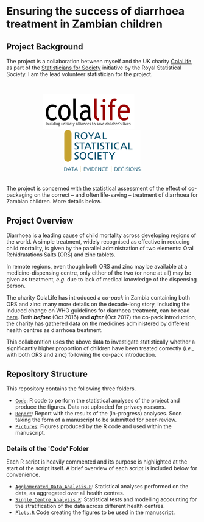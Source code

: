 # Ensuring the success of diarrhoea treatment in Zambian children


## Project Background
The project is a collaboration between myself and the UK charity [ColaLife](https://www.colalife.org/), as part of the [Statisticians for Society](https://rss.org.uk/membership/volunteering-and-promoting/statisticians-for-society-initiative/) initiative by the Royal Statistical Society. I am the lead volunteer statistician for the project.

</br>
<p align="center">
<img src='Pictures/Logos/ColaLife_logo.jpg' width='240' height='90'> 
&emsp; &emsp; &emsp; &emsp;
<img src='Pictures/Logos/RSS_logo.png' width='200'>
</p>
</br>
The project is concerned with the statistical assessment of the effect of co-packaging on the correct &ndash; and often life-saving &ndash; treatment of diarrhoea for Zambian children. More details below.
 

## Project Overview

Diarrhoea is a leading cause of child mortality across developing regions of the world. 
A simple treatment, widely recognised as effective in reducing child mortality, 
is given by the parallel administration of two elements: Oral Rehidratations Salts (ORS) and zinc tablets. 

In remote regions, even though both ORS and zinc may be available at a medicine-dispensing centre, only either of the two (or none at all) may be given as treatment, _e.g._ due to lack of medical knowledge of the dispensing person.

The charity ColaLife has introduced a _co-pack_ in Zambia containing both ORS and zinc: many more details on the decade-long story, including the induced change on WHO guidelines for diarrhoea treatment, can be read [here](https://www.colalife.org/). Both ***before*** (Oct 2016) and ***after*** (Oct 2017) the co-pack introduction, the charity has gathered data on the medicines administered by different health centres as diarrhoea treatment.

This collaboration uses the above data to investigate statistically whether a significantly higher proportion of children have been treated correctly (_i.e._, with both ORS and zinc) following the co-pack introduction.


## Repository Structure
   This repository contains the following three folders.
   * [`Code`](https://github.com/dario-domi/Diarrhoea-Treatment-in-Zambia/tree/master/Code): R code to perform the statistical analyses of the project and produce the figures. Data not uploaded for privacy reasons.
   * [`Report`](https://github.com/dario-domi/Diarrhoea-Treatment-in-Zambia/tree/master/Report): Report with the results of the (in-progress) analyses. Soon taking the form of a manuscript to be submitted for peer-review.
   * [`Pictures`](https://github.com/dario-domi/Diarrhoea-Treatment-in-Zambia/tree/master/Pictures): Figures produced by the R code and used within the manuscript.


### Details of the 'Code' Folder
Each R script is heavily commented and its purpose is highlighted at the start of the script itself. A brief overview of each script is included below for convenience.  
* [`Agglomerated_Data_Analysis.R`](https://github.com/dario-domi/Diarrhoea-Treatment-in-Zambia/blob/master/Code/Agglomerated_Data_Analysis.R): Statistical analyses performed on the data, as aggregated over all health centres.   
* [`Single_Centre_Analysis.R`](https://github.com/dario-domi/Diarrhoea-Treatment-in-Zambia/blob/master/Code/Single_Centre_Analysis.R): Statistical tests and modelling accounting for the stratification of the data across different health centres.   
* [`Plots.R`](https://github.com/dario-domi/Diarrhoea-Treatment-in-Zambia/blob/master/Code/Plots.R) Code creating the figures to be used in the manuscript.

